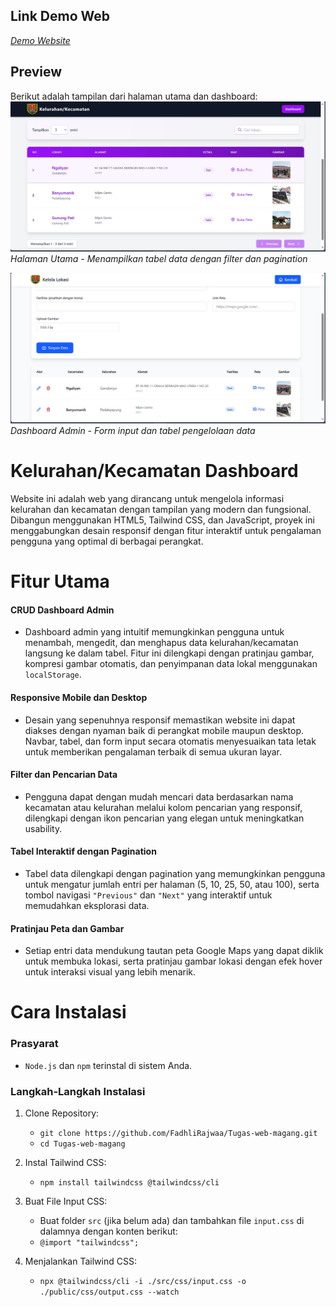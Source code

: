 ## Link Demo Web
*[Demo Website](https://tugas-web-magang.vercel.app)*


## Preview
Berikut adalah tampilan dari halaman utama dan dashboard:
![Preview Index Page](./public/img/screenshoot-utama.jpg)
*Halaman Utama - Menampilkan tabel data dengan filter dan pagination*

![Preview Dashboard Page](./public/img/screenshoot-dashboard.jpg)
*Dashboard Admin - Form input dan tabel pengelolaan data*

# Kelurahan/Kecamatan Dashboard
Website ini adalah web yang dirancang untuk mengelola informasi kelurahan dan kecamatan dengan tampilan yang modern dan fungsional. Dibangun menggunakan HTML5, Tailwind CSS, dan JavaScript, proyek ini menggabungkan desain responsif dengan fitur interaktif untuk pengalaman pengguna yang optimal di berbagai perangkat.

# Fitur Utama
#### CRUD Dashboard Admin
+ Dashboard admin yang intuitif memungkinkan pengguna untuk menambah, mengedit, dan menghapus data kelurahan/kecamatan langsung ke dalam tabel. Fitur ini dilengkapi dengan pratinjau gambar, kompresi gambar otomatis, dan penyimpanan data lokal menggunakan `localStorage`.

#### Responsive Mobile dan Desktop
+ Desain yang sepenuhnya responsif memastikan website ini dapat diakses dengan nyaman baik di perangkat mobile maupun desktop. Navbar, tabel, dan form input secara otomatis menyesuaikan tata letak untuk memberikan pengalaman terbaik di semua ukuran layar.

#### Filter dan Pencarian Data
+ Pengguna dapat dengan mudah mencari data berdasarkan nama kecamatan atau kelurahan melalui kolom pencarian yang responsif, dilengkapi dengan ikon pencarian yang elegan untuk meningkatkan usability.

#### Tabel Interaktif dengan Pagination
+ Tabel data dilengkapi dengan pagination yang memungkinkan pengguna untuk mengatur jumlah entri per halaman (5, 10, 25, 50, atau 100), serta tombol navigasi `"Previous"` dan `"Next"` yang interaktif untuk memudahkan eksplorasi data.

#### Pratinjau Peta dan Gambar
+ Setiap entri data mendukung tautan peta Google Maps yang dapat diklik untuk membuka lokasi, serta pratinjau gambar lokasi dengan efek hover untuk interaksi visual yang lebih menarik.

# Cara Instalasi
### Prasyarat
+ `Node.js` dan `npm` terinstal di sistem Anda.

### Langkah-Langkah Instalasi
1. Clone Repository:
   + `git clone https://github.com/FadhliRajwaa/Tugas-web-magang.git`
   + `cd Tugas-web-magang`

2. Instal Tailwind CSS:
   + `npm install tailwindcss @tailwindcss/cli`

3. Buat File Input CSS:
   + Buat folder `src` (jika belum ada) dan tambahkan file `input.css` di dalamnya dengan konten berikut:
   + `@import "tailwindcss";`

4. Menjalankan Tailwind CSS:
   + `npx @tailwindcss/cli -i ./src/css/input.css -o ./public/css/output.css --watch`

